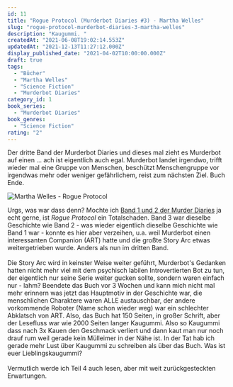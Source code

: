 ```yaml
---
id: 11
title: "Rogue Protocol (Murderbot Diaries #3) - Martha Welles"
slug: "rogue-protocol-murderbot-diaries-3-martha-welles"
description: "Kaugummi. "
createdAt: "2021-06-08T19:02:14.553Z"
updatedAt: "2021-12-13T11:27:12.000Z"
display_published_date: "2021-04-02T10:00:00.000Z"
draft: true
tags:
  - "Bücher"
  - "Martha Welles"
  - "Science Fiction"
  - "Murderbot Diaries"
category_id: 1
book_series:
  - "Murderbot Diaries"
book_genres:
  - "Science Fiction"
rating: "2"
---
```


Der dritte Band der Murderbot Diaries und dieses mal zieht es Murderbot auf einen ... ach ist eigentlich auch egal. Murderbot landet irgendwo, trifft wieder mal eine Gruppe von Menschen, beschützt Menschengruppe vor irgendwas mehr oder weniger gefährlichem, reist zum nächsten Ziel. Buch Ende. 

![Martha Welles - Rogue Protocol](https://res.cloudinary.com/dlsll9dkn/image/upload/v1623176591/photo_2021_04_01_17_02_17_98d5a83143.jpg)


Urgs, was war dass denn? Mochte ich [Band 1 und 2 der Murder Diaries](/blog/2021-01-02-reading-challenge-2020) ja echt gerne, ist _Rogue Protocol_ ein Totalschaden. Band 3 war dieselbe Geschichte wie Band 2 - was wieder eigentlich dieselbe Geschichte wie Band 1 war - konnte es hier aber verzeihen, u.a. weil Murderbot einen interessanten Companion (ART) hatte und die großte Story Arc etwas weitergetrieben wurde. Anders als nun im dritten Band. \
\
Die Story Arc wird in keinster Weise weiter geführt, Murderbot's Gedanken hatten nicht mehr viel mit dem psychisch labilen Introvertierten Bot zu tun, der eigentlich nur seine Serie weiter gucken sollte, sondern waren einfach nur - lahm? Beendete das Buch vor 3 Wochen und kann mich nicht mal mehr erinnern was jetzt das Hauptmotiv in der Geschichte war, die menschlichen Charaktere waren ALLE austauschbar, der andere vorkommende Roboter (Name schon wieder weg) war ein schlechter Abklatsch von ART. Also, das Buch hat 150 Seiten, in großer Schrift, aber der Lesefluss war wie 2000 Seiten langer Kaugummi. Also so Kaugummi dass nach 3x Kauen den Geschmack verliert und dann kaut man nur noch drauf rum weil gerade kein Mülleimer in der Nähe ist. In der Tat hab ich gerade mehr Lust über Kaugummi zu schreiben als über das Buch. Was ist euer Lieblingskaugummi?\
\
Vermutlich werde ich Teil 4 auch lesen, aber mit weit zurückgesteckten Erwartungen.